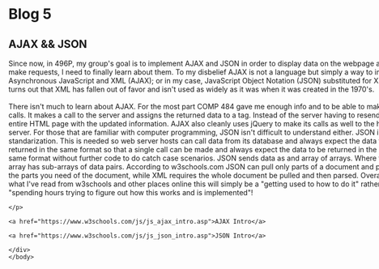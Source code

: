 <html>
	<head>
		<style>
			div{
			width: 800;
			word-wrap: break-word;
			}
		</style>
	</head>
	<body>	
		<h1>Blog 5</h1>
		<h2>AJAX && JSON</h2>
	<div>
	<p>
		Since now, in 496P, my group's goal is to implement AJAX and JSON in
		order to display data on the webpage as users make requests, I need to
		finally learn about them. To my disbelief AJAX is not a language but
		simply a way to implement Asynchronous JavaScript and XML (AJAX); or
		in my case, JavaScript Object Notation (JSON) substituted for XML. 
		It turns out that XML has fallen out of favor and isn't used as widely 
		as it was when it was created in the 1970's.
	<br>
	<br>
		There isn't much to learn about AJAX. For the most part COMP 484
		gave me enough info and to be able to make AJAX calls. It makes a call
		to the server and assigns the returned data to a tag. Instead of 
		the server having to resend the entire HTML page with the updated
		information. AJAX also cleanly
		uses jQuery to make its calls as well to the host server. For those 
		that are familiar with computer programming, JSON isn't difficult to 
		understand either. JSON is simply a standarization. This is needed
		so web server hosts can call data from its database and always expect
		the data to be returned in the same format so that a single call can
		be made and always expect the data to be returned in the exact same
		format without further code to do catch case scenarios. JSON sends data
		as and array of arrays. Where the overall array has sub-arrays of  data
		pairs. According to w3schools.com JSON can pull only parts of a document and parse
		only the parts you need of the document, while XML requires the whole 
		document be pulled and then parsed. Overall, from what I've read
		from w3schools and other places online this will simply be a "getting
		used to how to do it" rather than "spending hours trying to figure
		out how this works and is implemented"!
		
	</p>
	
	<a href="https://www.w3schools.com/js/js_ajax_intro.asp">AJAX Intro</a>
	
	<a href="https://www.w3schools.com/js/js_json_intro.asp">JSON Intro</a>
	
	</div>
	</body>
</html>
